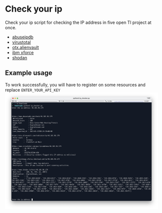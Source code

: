# Check your ip

Check your ip script for checking the IP address in five open TI project at once.


- [abuseipdb](https://www.abuseipdb.com/)
- [virustotal](https://www.virustotal.com/gui/home/upload)
- [otx.alienvault](https://otx.alienvault.com/)
- [ibm xforce](https://exchange.xforce.ibmcloud.com/)
- [shodan](https://www.shodan.io/)


## Example usage
To work successfully, you will have to register on some resources and replace `ENTER_YOUR_API_KEY`
![screen](/screen.png)
